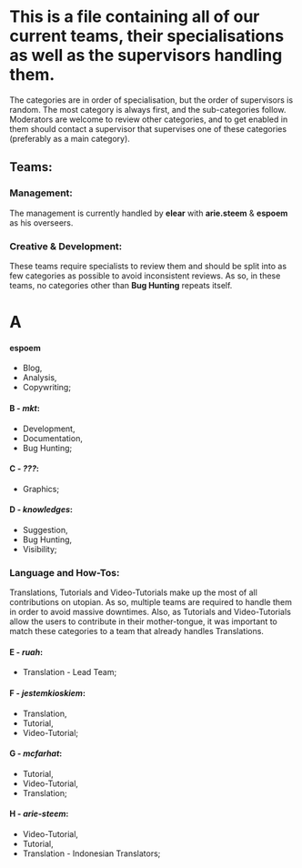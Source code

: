 # This is a file containing all of our current teams, their specialisations as well as the supervisors handling them.
The categories are in order of specialisation, but the order of supervisors is random. The most category is always first, and the sub-categories follow. Moderators are welcome to review other categories, and to get enabled in them should contact a supervisor that supervises one of these categories (preferably as a main category).

## Teams:

### Management:
The management is currently handled by **elear** with **arie.steem** & **espoem** as his overseers.


### Creative & Development:

These teams require specialists to review them and should be split into as few categories as possible to avoid inconsistent reviews. As so, in these teams, no categories other than **Bug Hunting** repeats itself. 

# A
#### espoem
* Blog,
* Analysis,
* Copywriting;

#### B - *mkt*:
* Development,
* Documentation,
* Bug Hunting;

#### C - *???*:
* Graphics;

#### D - *knowledges*:
* Suggestion,
* Bug Hunting,
* Visibility;

### Language and How-Tos:

Translations, Tutorials and Video-Tutorials make up the most of all contributions on utopian. As so, multiple teams are required to handle them in order to avoid massive downtimes. Also, as Tutorials and Video-Tutorials allow the users to contribute in their mother-tongue, it was important to match these categories to a team that already handles Translations.

#### E - *ruah*:
* Translation - Lead Team;

#### F - *jestemkioskiem*:
* Translation,
* Tutorial,
* Video-Tutorial;

#### G - *mcfarhat*:
* Tutorial,
* Video-Tutorial,
* Translation;

#### H - *arie-steem*:
* Video-Tutorial,
* Tutorial,
* Translation - Indonesian Translators;


